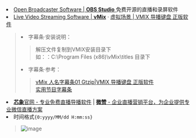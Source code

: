 <li><a href="https://obsproject.com/zh-cn/">Open Broadcaster Software | <strong>OBS Studio</strong> </a> 免费开源的直播和录屏软件</li>

<li><a href="https://www.vmix.com/">Live Video Streaming Software | <strong>vMix</strong></a> · <a href="https://www.vmix.com.cn/category/vmix-virtual-sets">虚拟场景 | VMIX 导播键盘 正版软件</a></li>
<blockquote><li>字幕条·安装说明：</li>
  <blockquote>解压文件复制到VMIX安装目录下<br>
如：：C:\Program Files (x86)\vMix\titles 目录下</blockquote>
<li>字幕条·参考：</li>
  <blockquote>
    <a href="https://www.vmix.com.cn/vmix-title-gt05.html">vMix 人名字幕条01 Gtzip|VMIX 导播键盘 正版软件</a><br>
<a href="https://www.kaibo001.com/archives/261">实用节目字幕条</a>
    </blockquote>
</blockquote>
<li><a href="https://www.sinsam.com/"><strong>芯象</strong>官网 - 专业免费直播导播软件</a> | <a href="https://www.vzan.com/"><strong>微赞</strong> - 企业直播营销平台，为企业提供专业微信直播方案</a></li>

<li>时间格式<code>{0:yyyy/MM/dd H:mm:ss}</code></li>
<blockquote>

![image](https://user-images.githubusercontent.com/9572479/230552352-916f352d-1503-46ac-a492-9c670f55259d.png)

</blockquote>

